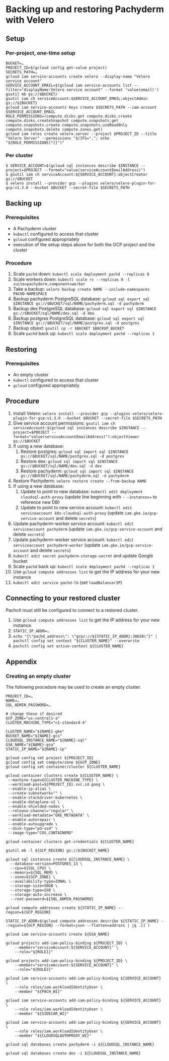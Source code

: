 # Backing up and restoring Pachyderm with Velero

## Setup

### Per-project, one-time setup

```shell
BUCKET=…
PROJECT_ID=$(gcloud config get-value project)
SECRETS_PATH=…
gcloud iam service-accounts create velero --display-name "Velero service account"
SERVICE_ACCOUNT_EMAIL=$(gcloud iam service-accounts list --filter="displayName:Velero service account" --format 'value(email)')
gsutil mb gs://$BUCKET/
gsutil iam ch serviceAccount:$SERVICE_ACCOUNT_EMAIL:objectAdmin gs://${BUCKET}
gcloud iam service-accounts keys create $SECRETS_PATH --iam-account $SERVICE_ACCOUNT_EMAIL
ROLE_PERMISSIONS=(compute.disks.get compute.disks.create compute.disks.createSnapshot compute.snapshots.get compute.snapshots.create compute.snapshots.useReadOnly compute.snapshots.delete compute.zones.get)
gcloud iam roles create velero.server --project $PROJECT_ID --title "Velero Server" --permissions "$(IFS=","; echo "${ROLE_PERMISSIONS[*]}")"
```

### Per cluster

```shell
$ SERVICE_ACCOUNT=$(gcloud sql instances describe $INSTANCE --project=$PROJECT --format="value(serviceAccountEmailAddress)")
$ gsutil iam ch serviceAccount:${SERVICE_ACCOUNT}:objectCreator gs://$BUCKET
$ velero install --provider gcp --plugins velero/velero-plugin-for-gcp:v1.3.0 --bucket $BUCKET --secret-file $SECRETS_PATH
```

## Backing up

### Prerequisites

 - A Pachyderm cluster
 - `kubectl` configured to access that cluster
 - `gcloud` configured appropriately
 - execution of the setup steps above for both the GCP project and the
cluster

### Procedure

 1. Scale `pachd` down: `kubectl scale deployment pachd --replicas 0`
 2. Scale workers down: `kubectl scale rc --replicas 0 -l suite=pachyderm,component=worker`
 3. Take a backup: `velero backup create NAME --include-namespaces PACHD-NAMESPACE`
 4. Backup pachyderm PostgreSQL database: `gcloud sql export sql $INSTANCE gs://$BUCKET/sql/NAME/pachyderm.sql -d pachyderm`
 5. Backup dex PostgreSQL database: `gcloud sql export sql $INSTANCE gs://$BUCKET/sql/NAME/dex.sql -d dex`
 6. Backup postgres PostgreSQL database: `gcloud sql export sql
    $INSTANCE gs://$BUCKET/sql/NAME/postgres.sql -d postgres`
 7. Backup objext: `gsutil cp -r $BUCKET $BACKUP_BUCKET`
 7. Scale `pachd` back up: `kubectl scale deployment pachd --replicas 1`

## Restoring

### Prerequisites

 - An empty cluster
 - `kubectl` configured to access that cluster
 - `gcloud` configured appropriately

## Procedure

 1. Install Velero: `velero install --provider gcp --plugins
    velero/velero-plugin-for-gcp:v1.3.0 --bucket $BUCKET --secret-file
    $SECRETS_PATH`
 2. Give service account permissions: `gsutil iam ch serviceAccount:$(gcloud sql instances describe $INSTANCE --project=$PROJECT --format="value(serviceAccountEmailAddress)"):objectViewer gs://$BUCKET`
 3. If using a new database:
    1. Restore postgres: `gcloud sql import sql $INSTANCE gs://$BUCKET/sql/NAME/postgres.sql -d postgres`
	2. Restore dex: `gcloud sql import sql $INSTANCE gs://$BUCKET/sql/NAME/dex.sql -d dex`
	3. Restore pachyderm: `gcloud sql import sql $INSTANCE gs://$BUCKET/sql/NAME/pachyderm.sql -d pachyderm`
 4. Restore Pachyderm: `velero restore create --from-backup NAME`
 5. If using a new database:
	1. Update to point to new database: `kubectl edit deployment cloudsql-auth-proxy` (update line beginning with `- -instances=` to reference new DB)
	2. Update to point to new service account: `kubectl edit serviceaccount k8s-cloudsql-auth-proxy` (update
       `iam.gke.io/gcp-service-account` and delete `secrets`)
 6. Update pachyderm-worker service account: `kubectl edit serviceaccount pachyderm` (update
       `iam.gke.io/gcp-service-account` and delete `secrets`)
 7. Update pachyderm-worker service account: `kubectl edit serviceaccount pachyderm-worker` (update
       `iam.gke.io/gcp-service-account` and delete `secrets`)
 8. `kubectl edit secret pachyderm-storage-secret` and update Google bucket
 9. Scale `pachd` back up: `kubectl scale deployment pachd --replicas 1`
 10. Use `gcloud compute addresses list` to get the IP address for your new
 instance
 11. `kubectl edit service pachd-lb` (set `loadBalancerIP`)

## Connecting to your restored cluster

Pachctl must still be configured to connect to a restored cluster.

  1.  Use `gcloud compute addresses list` to get the IP address for your new
instance.
  2.  `STATIC_IP_ADDR=…`
  3.  `echo "{\"pachd_address\": \"grpc://${STATIC_IP_ADDR}:30650\"}" | pachctl config set context "${CLUSTER_NAME}" --overwrite`
  4.  `pachctl config set active-context ${CLUSTER_NAME}`

## Appendix

### Creating an empty cluster

The following procedure may be used to create an empty cluster.

```shell
PROJECT_ID=…
NAME=…
SQL_ADMIN_PASSWORD=…

# change these if desired
GCP_ZONE="us-central1-a"
CLUSTER_MACHINE_TYPE="n1-standard-4"

CLUSTER_NAME="${NAME}-gke"
BUCKET_NAME="${NAME}-gcs"
CLOUDSQL_INSTANCE_NAME="${NAME}-sql"
GSA_NAME="${NAME}-gsa"
STATIC_IP_NAME="${NAME}-ip"

gcloud config set project ${PROJECT_ID}
gcloud config set compute/zone ${GCP_ZONE}
gcloud config set container/cluster ${CLUSTER_NAME}

gcloud container clusters create ${CLUSTER_NAME} \
 --machine-type=${CLUSTER_MACHINE_TYPE} \
 --workload-pool=${PROJECT_ID}.svc.id.goog \
 --enable-ip-alias \
 --create-subnetwork="" \
 --enable-stackdriver-kubernetes \
 --enable-dataplane-v2 \
 --enable-shielded-nodes \
 --release-channel="regular" \
 --workload-metadata="GKE_METADATA" \
 --enable-autorepair \
 --enable-autoupgrade \
 --disk-type="pd-ssd" \
 --image-type="COS_CONTAINERD"

gcloud container clusters get-credentials ${CLUSTER_NAME}

gsutil mb -l ${GCP_REGION} gs://${BUCKET_NAME}

gcloud sql instances create ${CLOUDSQL_INSTANCE_NAME} \
  --database-version=POSTGRES_13 \
  --cpu=${SQL_CPU} \
  --memory=${SQL_MEM} \
  --zone=${GCP_ZONE} \
  --availability-type=ZONAL \
  --storage-size=50GB \
  --storage-type=SSD \
  --storage-auto-increase \
  --root-password=${SQL_ADMIN_PASSWORD}

gcloud compute addresses create ${STATIC_IP_NAME} --region=${GCP_REGION}

STATIC_IP_ADDR=$(gcloud compute addresses describe ${STATIC_IP_NAME} --region=${GCP_REGION} --format=json --flatten=address | jq .[] )

gcloud iam service-accounts create ${GSA_NAME}

gcloud projects add-iam-policy-binding ${PROJECT_ID} \
    --member="serviceAccount:${SERVICE_ACCOUNT}" \
    --role="${ROLE1}"

gcloud projects add-iam-policy-binding ${PROJECT_ID} \
    --member="serviceAccount:${SERVICE_ACCOUNT}" \
    --role="${ROLE2}"

gcloud iam service-accounts add-iam-policy-binding ${SERVICE_ACCOUNT} \
    --role roles/iam.workloadIdentityUser \
    --member "${PACH_WI}"

gcloud iam service-accounts add-iam-policy-binding ${SERVICE_ACCOUNT} \
    --role roles/iam.workloadIdentityUser \
    --member "${SIDECAR_WI}"

gcloud iam service-accounts add-iam-policy-binding ${SERVICE_ACCOUNT} \
    --role roles/iam.workloadIdentityUser \
    --member "${CLOUDSQLAUTHPROXY_WI}"

gcloud sql databases create pachyderm -i ${CLOUDSQL_INSTANCE_NAME}

gcloud sql databases create dex -i ${CLOUDSQL_INSTANCE_NAME}
```
